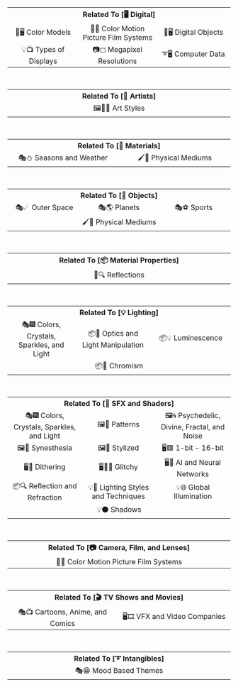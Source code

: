 <div align="center">

<table>
	<tr align="center" valign="middle">
		<th colspan=3>Related To [🖥 Digital]</th>
	</tr>
	<tr align="center" valign="middle">
		<td width=280>🎨🖥 Color Models</td>
		<td width=280>🎨🎥 Color Motion Picture Film Systems</td>
		<td width=280>🎷🖥 Digital Objects</td>
	</td>
	<tr align="center" valign="middle">
		<td>💡📺 Types of Displays</td>
		<td>📷◻ Megapixel Resolutions</td>
		<td>➰🖥 Computer Data</td>
	</td>
</table>

<br>

<table>
	<tr align="center" valign="middle">
		<th>Related To [📔 Artists]</th>
	</tr>
	<tr align="center" valign="middle">
		<td width=840>🖼👩‍🎨 Art Styles</td>
	</td>
</table>

<br>

<table>
	<tr align="center" valign="middle">
		<th colspan=2>Related To [🧱 Materials]</th>
	</tr>
	<tr align="center" valign="middle">
		<td width=420>🎭⛄ Seasons and Weather</td>
		<td width=420>🖌🎲 Physical Mediums</td>
	</td>
</table>

<br>

<table>
	<tr align="center" valign="middle">
		<th colspan=3>Related To [🎷 Objects]</th>
	</tr>
	<tr align="center" valign="middle">
		<td width=280>🎭☄ Outer Space</td>
		<td width=280>🎭🌎 Planets</td>
		<td width=280>🎭⚽ Sports</td>
	</td>
	<tr align="center" valign="middle">
		<td colspan=3>🖌🎲 Physical Mediums</td>
	</td>
</table>

<br>

<table>
	<tr align="center" valign="middle">
		<th>Related To [📦 Material Properties]</th>
	</tr>
	<tr align="center" valign="middle">
		<td width=840>🌈🔍 Reflections</td>
	</td>
</table>

<br>

<table>
	<tr align="center" valign="middle">
		<th colspan=3>Related To [💡 Lighting]</th>
	</tr>
	<tr align="center" valign="middle">
		<td width=280>🎭🎆 Colors, Crystals, Sparkles, and Light</td>
		<td width=280>📦🏮 Optics and Light Manipulation</td>
		<td width=280>📦💡 Luminescence</td>
	</td>
	<tr align="center" valign="middle">
		<td colspan=3>📦🌈 Chromism</td>
	</td>
</table>

<br>

<table>
	<tr align="center" valign="middle">
		<th colspan=3>Related To [🌈 SFX and Shaders]</th>
	</tr>
	<tr align="center" valign="middle">
		<td width=280>🎭🎆 Colors, Crystals, Sparkles, and Light</td>
		<td width=280>🖼🎨 Patterns</td>
		<td width=280>🖼🌀 Psychedelic, Divine, Fractal, and Noise</td>
	</td>
	<tr align="center" valign="middle">
		<td>🖼🌈 Synesthesia</td>
		<td>🖼💫 Stylized</td>
		<td>🖥🟩 1-bit - 16-bit</td>
	</td>
	<tr align="center" valign="middle">
		<td>🖥🏁 Dithering</td>
		<td>🖥👩‍💻 Glitchy</td>
		<td>🖥🧠 AI and Neural Networks</td>
	</td>
	<tr align="center" valign="middle">
		<td>📦🔍 Reflection and Refraction</td>
		<td>💡🔦 Lighting Styles and Techniques</td>
		<td>💡🌐 Global Illumination</td>
	</td>
	<tr align="center" valign="middle">
		<td colspan=3>💡⚫ Shadows</td>
	</td>
</table>

<br>

<table>
	<tr align="center" valign="middle">
		<th>Related To [📷 Camera, Film, and Lenses]</th>
	</tr>
	<tr align="center" valign="middle">
		<td width=840>🎨🎥 Color Motion Picture Film Systems</td>
	</td>
</table>

<br>

<table>
	<tr align="center" valign="middle">
		<th colspan=2>Related To [🎬 TV Shows and Movies]</th>
	</tr>
	<tr align="center" valign="middle">
		<td width=420>🎭📺 Cartoons, Anime, and Comics</td>
		<td width=420>🖥🎞 VFX and Video Companies</td>
	</td>
</table>

<br>

<table>
	<tr align="center" valign="middle">
		<th>Related To [➰ Intangibles]</th>
	</tr>
	<tr align="center" valign="middle">
		<td width=840>🎭😁 Mood Based Themes</td>
	</td>
</table>

</div>
